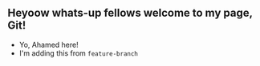## Heyoow whats-up fellows welcome to my page, Git!

- Yo, Ahamed here!
- I'm adding this from `feature-branch`
